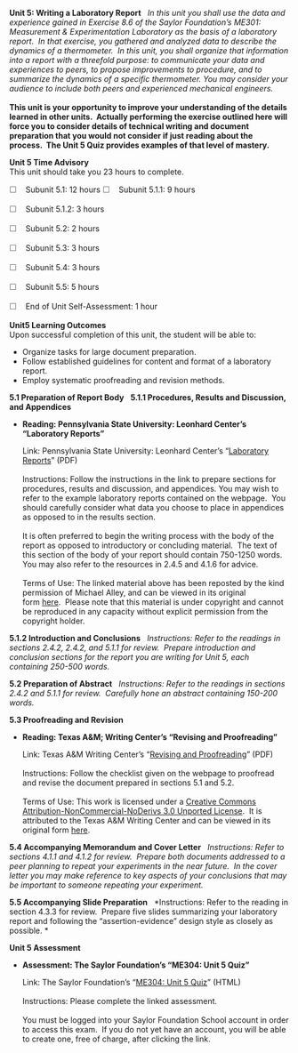 **Unit 5: Writing a Laboratory Report** <span id="5"></span> 
*In this unit you shall use the data and experience gained in Exercise
8.6 of the Saylor Foundation’s* *ME301: Measurement & Experimentation
Laboratory as the basis of a laboratory report.  In that exercise, you
gathered and analyzed data to describe the dynamics of a thermometer. 
In this unit, you shall organize that information into a report with a
threefold purpose: to communicate your data and experiences to peers, to
propose improvements to procedure, and to summarize the dynamics of a
specific thermometer. You may consider your audience to include both
peers and experienced mechanical engineers.*  
          
 **This unit is your opportunity to improve your understanding of the
details learned in other units.  Actually performing the exercise
outlined here will force you to consider details of technical writing
and document preparation that you would not consider if just reading
about the process.  The Unit 5 Quiz provides examples of that level of
mastery.**

**Unit 5 Time Advisory**  
This unit should take you 23 hours to complete.  
  
 <span
style="color: rgb(85, 85, 85); font-family: 'Myriad Pro', 'Gill Sans', 'Gill Sans MT', Calibri, sans-serif; font-size: 14.545454025268555px; line-height: 21px; -webkit-text-size-adjust: none;">☐
   </span>Subunit 5.1: 12 hours
<span
style="color: rgb(85, 85, 85); font-family: 'Myriad Pro', 'Gill Sans', 'Gill Sans MT', Calibri, sans-serif; font-size: 14.545454025268555px; line-height: 21px; -webkit-text-size-adjust: none;">☐
   </span>Subunit 5.1.1: 9 hours

<span
style="color: rgb(85, 85, 85); font-family: 'Myriad Pro', 'Gill Sans', 'Gill Sans MT', Calibri, sans-serif; font-size: 14.545454025268555px; line-height: 21px; -webkit-text-size-adjust: none;">☐
   </span>Subunit 5.1.2: 3 hours

<span
style="color: rgb(85, 85, 85); font-family: 'Myriad Pro', 'Gill Sans', 'Gill Sans MT', Calibri, sans-serif; font-size: 14.545454025268555px; line-height: 21px; -webkit-text-size-adjust: none;">☐
   </span>Subunit 5.2: 2 hours  
  
 <span
style="color: rgb(85, 85, 85); font-family: 'Myriad Pro', 'Gill Sans', 'Gill Sans MT', Calibri, sans-serif; font-size: 14.545454025268555px; line-height: 21px; -webkit-text-size-adjust: none;">☐
   </span>Subunit 5.3: 3 hours  
  
 <span
style="color: rgb(85, 85, 85); font-family: 'Myriad Pro', 'Gill Sans', 'Gill Sans MT', Calibri, sans-serif; font-size: 14.545454025268555px; line-height: 21px; -webkit-text-size-adjust: none;">☐
   </span>Subunit 5.4: 3 hours  
  
 <span
style="color: rgb(85, 85, 85); font-family: 'Myriad Pro', 'Gill Sans', 'Gill Sans MT', Calibri, sans-serif; font-size: 14.545454025268555px; line-height: 21px; -webkit-text-size-adjust: none;">☐
   </span>Subunit 5.5: 5 hours  
  
 <span
style="color: rgb(85, 85, 85); font-family: 'Myriad Pro', 'Gill Sans', 'Gill Sans MT', Calibri, sans-serif; font-size: 14.545454025268555px; line-height: 21px; -webkit-text-size-adjust: none;">☐
   </span>End of Unit Self-Assessment: 1 hour

**Unit5 Learning Outcomes**  
Upon successful completion of this unit, the student will be able to:
-   Organize tasks for large document preparation.
-   Follow established guidelines for content and format of a laboratory
    report.
-   Employ systematic proofreading and revision methods.

**5.1 Preparation of Report Body** <span id="5.1"></span> 
**5.1.1 Procedures, Results and Discussion, and Appendices** <span
id="5.1.1"></span> 
-   **Reading: Pennsylvania State University: Leonhard Center’s
    “Laboratory Reports”**

    Link: Pennsylvania State University: Leonhard Center’s “[Laboratory
    Reports](https://resources.saylor.org/archived/wp-content/uploads/2011/07/ME304-1.6.pdf)”
    (PDF)  
        
     Instructions: Follow the instructions in the link to prepare
    sections for procedures, results and discussion, and appendices. You
    may wish to refer to the example laboratory reports contained on the
    webpage.  You should carefully consider what data you choose to
    place in appendices as opposed to in the results section.  
        
     It is often preferred to begin the writing process with the body of
    the report as opposed to introductory or concluding material.  The
    text of this section of the body of your report should contain
    750-1250 words.  You may also refer to the resources in 2.4.5 and
    4.1.6 for advice.  
        
     Terms of Use: The linked material above has been reposted by the
    kind permission of Michael Alley, and can be viewed in its original
    form [here](http://writing.engr.psu.edu/workbooks/laboratory.html).  Please
    note that this material is under copyright and cannot be reproduced
    in any capacity without explicit permission from the copyright
    holder. 

**5.1.2 Introduction and Conclusions** <span id="5.1.2"></span> 
*Instructions: Refer to the readings in sections 2.4.2, 2.4.2, and 5.1.1
for review.  Prepare introduction and conclusion sections for the report
you are writing for Unit 5, each containing 250-500 words.*

**5.2 Preparation of Abstract** <span id="5.2"></span> 
*Instructions: Refer to the readings in sections 2.4.2 and 5.1.1 for
review.  Carefully hone an abstract containing 150-200 words.*

**5.3 Proofreading and Revision** <span id="5.3"></span> 
-   **Reading: Texas A&M; Writing Center’s “Revising and Proofreading”**

    Link: Texas A&M Writing Center’s “[Revising and
    Proofreading](https://resources.saylor.org/archived/wp-content/uploads/2011/07/ME304-5.3.pdf)”
    (PDF)  
        
     Instructions: Follow the checklist given on the webpage to
    proofread and revise the document prepared in sections 5.1 and
    5.2.  
        
     Terms of Use: This work is licensed under a [Creative Commons
    Attribution-NonCommercial-NoDerivs 3.0 Unported
    License](http://creativecommons.org/licenses/by-nc-nd/3.0/).  It is
    attributed to the Texas A&M Writing Center and can be viewed in its
    original form
    [here](http://writingcenter.tamu.edu/2005/how-to/revising-editing/revising-and-proofreading/).

**5.4 Accompanying Memorandum and Cover Letter** <span id="5.4"></span> 
*Instructions: Refer to sections 4.1.1 and 4.1.2 for review.  Prepare
both documents addressed to a peer planning to repeat your experiments
in the near future.  In the cover letter you may make reference to key
aspects of your conclusions that may be important to someone repeating
your experiment.*

**5.5 Accompanying Slide Preparation** <span id="5.5"></span> 
*Instructions: Refer to the reading in section 4.3.3 for review. 
Prepare five slides summarizing your laboratory report and following the
“assertion-evidence” design style as closely as possible. *

**Unit 5 Assessment** <span id="5.6"></span> 
-   **Assessment: The Saylor Foundation’s “ME304: Unit 5 Quiz”**

    Link: The Saylor Foundation’s “[ME304: Unit 5
    Quiz](http://school.saylor.org/mod/quiz/view.php?id=915)” (HTML)  
        
     Instructions: Please complete the linked assessment.  
        
     You must be logged into your Saylor Foundation School account in
    order to access this exam.  If you do not yet have an account, you
    will be able to create one, free of charge, after clicking the
    link. 


